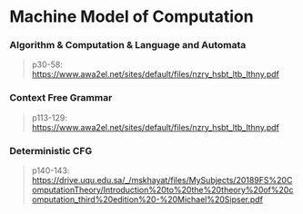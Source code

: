 # Machine Model of Computation

### Algorithm & Computation & Language and Automata

> p30-58: https://www.awa2el.net/sites/default/files/nzry_hsbt_ltb_lthny.pdf

### Context Free Grammar

> p113-129: https://www.awa2el.net/sites/default/files/nzry_hsbt_ltb_lthny.pdf

### Deterministic CFG

> p140-143: https://drive.uqu.edu.sa/_/mskhayat/files/MySubjects/20189FS%20ComputationTheory/Introduction%20to%20the%20theory%20of%20computation_third%20edition%20-%20Michael%20Sipser.pdf


